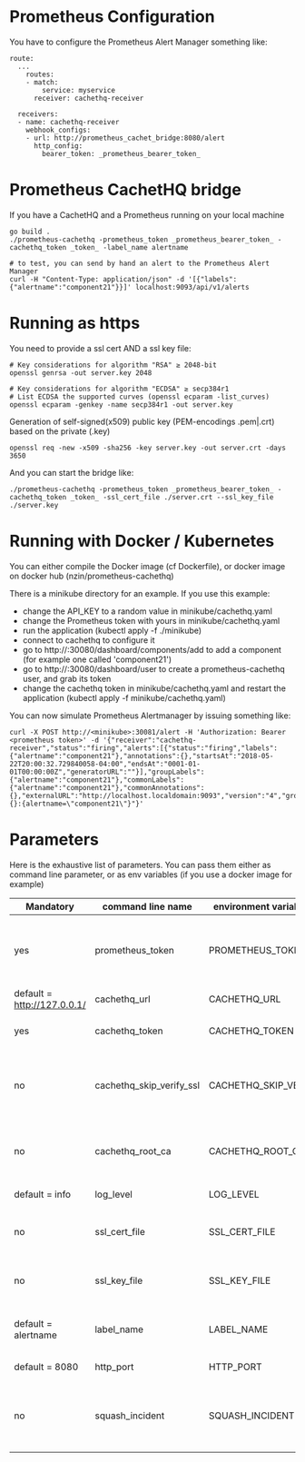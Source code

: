 # Prometheus Configuration

You have to configure the Prometheus Alert Manager something like:

    route:
      ...
        routes:
        - match:
            service: myservice
          receiver: cachethq-receiver

      receivers:
      - name: cachethq-receiver
        webhook_configs:
        - url: http://prometheus_cachet_bridge:8080/alert
          http_config:
            bearer_token: _prometheus_bearer_token_

# Prometheus CachetHQ bridge

If you have a CachetHQ and a Prometheus running on your local machine

    go build .
    ./prometheus-cachethq -prometheus_token _prometheus_bearer_token_ -cachethq_token _token_ -label_name alertname

    # to test, you can send by hand an alert to the Prometheus Alert Manager
    curl -H "Content-Type: application/json" -d '[{"labels":{"alertname":"component21"}}]' localhost:9093/api/v1/alerts

# Running as https

You need to provide a ssl cert AND a ssl key file:
    
    # Key considerations for algorithm "RSA" ≥ 2048-bit
    openssl genrsa -out server.key 2048

    # Key considerations for algorithm "ECDSA" ≥ secp384r1
    # List ECDSA the supported curves (openssl ecparam -list_curves)
    openssl ecparam -genkey -name secp384r1 -out server.key

Generation of self-signed(x509) public key (PEM-encodings .pem|.crt) based on the private (.key)

    openssl req -new -x509 -sha256 -key server.key -out server.crt -days 3650

And you can start the bridge like:

    ./prometheus-cachethq -prometheus_token _prometheus_bearer_token_ -cachethq_token _token_ -ssl_cert_file ./server.crt --ssl_key_file ./server.key
    
# Running with Docker / Kubernetes

You can either compile the Docker image (cf Dockerfile), or docker image on docker hub (nzin/prometheus-cachethq)

There is a minikube directory for an example. If you use this example:

- change the API_KEY to a random value in minikube/cachethq.yaml
- change the Prometheus token with yours in minikube/cachethq.yaml
- run the application (kubectl apply -f ./minikube)
- connect to cachethq to configure it
- go to http://<your minikube ip>:30080/dashboard/components/add to add a component (for example one called 'component21')
- go to http://<your minikube ip>:30080/dashboard/user to create a prometheus-cachethq user, and grab its token
- change the cachethq token in minikube/cachethq.yaml and restart the application (kubectl apply -f minikube/cachethq.yaml)

You can now simulate Prometheus Alertmanager by issuing something like:

    curl -X POST http://<minikube>:30081/alert -H 'Authorization: Bearer <prometheus token>' -d '{"receiver":"cachethq-receiver","status":"firing","alerts":[{"status":"firing","labels":{"alertname":"component21"},"annotations":{},"startsAt":"2018-05-22T20:00:32.729840058-04:00","endsAt":"0001-01-01T00:00:00Z","generatorURL":""}],"groupLabels":{"alertname":"component21"},"commonLabels":{"alertname":"component21"},"commonAnnotations":{},"externalURL":"http://localhost.localdomain:9093","version":"4","groupKey":"{}:{alertname=\"component21\"}"}'

# Parameters

Here is the exhaustive list of parameters. You can pass them either as command line parameter, or as env variables (if you use a docker image for example)

| Mandatory                   | command line name        | environment variable name | description                                              |
| --------------------------- | ------------------------ | ------------------------- | -------------------------------------------------------- |
| yes                         | prometheus_token         | PROMETHEUS_TOKEN          | token sent by Prometheus in the webhook configuration    |
| default = http://127.0.0.1/ | cachethq_url             | CACHETHQ_URL              | where to find CachetHQ                                   |
| yes                         | cachethq_token           | CACHETHQ_TOKEN            | token to send to CachetHQ                                |
| no                          | cachethq_skip_verify_ssl | CACHETHQ_SKIP_VERIFY_SSL  | No SSL certificate check if accessing CachetHQ via https |
| no                          | cachethq_root_ca         | CACHETHQ_ROOT_CA          | Root SSL CA file to use against CachetHQ if self sign    |
| default = info              | log_level                | LOG_LEVEL                 | log level: [info|debug]                                  |
| no                          | ssl_cert_file            | SSL_CERT_FILE             | to be used with ssl_key: enable https server             |
| no                          | ssl_key_file             | SSL_KEY_FILE              | to be used with ssl_cert: enable https server            |
| default = alertname         | label_name               | LABEL_NAME                | label to look for in Prometheus Alert info               |
| default = 8080              | http_port                | HTTP_PORT                 | port to listen on                                        |
| no                          | squash_incident          | SQUASH_INCIDENT           | if we dont want 2 events for incident created and solved |



